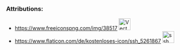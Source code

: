 ### Attributions:
- https://www.freeiconspng.com/img/38517 [<img src="https://www.freeiconspng.com/uploads/tunnel-png-icon-32.png" width="32" alt="Vector Tunnel Icon" />](https://www.freeiconspng.com/img/38517)
- https://www.flaticon.com/de/kostenloses-icon/ssh_5261867 [<img src="https://cdn-icons-png.flaticon.com/512/5261/5261867.png" width="32" alt="ssh kostenlos Icon" />](https://www.flaticon.com/de/kostenloses-icon/ssh_5261867)
